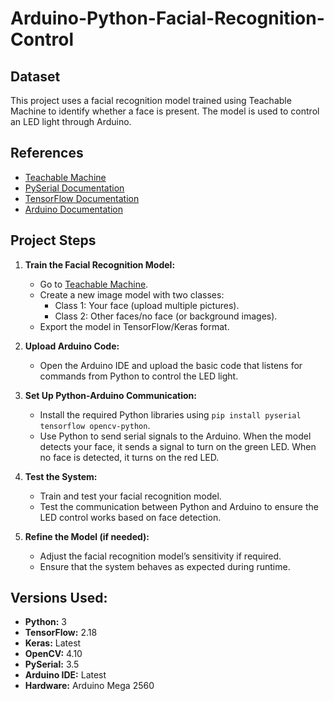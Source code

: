 # Arduino-Python-Facial-Recognition-Control

## Dataset
This project uses a facial recognition model trained using Teachable Machine to identify whether a face is present. The model is used to control an LED light through Arduino.

## References
- [Teachable Machine](https://teachablemachine.withgoogle.com/)
- [PySerial Documentation](https://pyserial.readthedocs.io/)
- [TensorFlow Documentation](https://www.tensorflow.org/)
- [Arduino Documentation](https://docs.arduino.cc/)

## Project Steps

1. **Train the Facial Recognition Model:**
   - Go to [Teachable Machine](https://teachablemachine.withgoogle.com/).
   - Create a new image model with two classes:
     - Class 1: Your face (upload multiple pictures).
     - Class 2: Other faces/no face (or background images).
   - Export the model in TensorFlow/Keras format.

2. **Upload Arduino Code:**
   - Open the Arduino IDE and upload the basic code that listens for commands from Python to control the LED light.

3. **Set Up Python-Arduino Communication:**
   - Install the required Python libraries using `pip install pyserial tensorflow opencv-python`.
   - Use Python to send serial signals to the Arduino. When the model detects your face, it sends a signal to turn on the green LED. When no face is detected, it turns on the red LED.

4. **Test the System:**
   - Train and test your facial recognition model.
   - Test the communication between Python and Arduino to ensure the LED control works based on face detection.

5. **Refine the Model (if needed):**
   - Adjust the facial recognition model’s sensitivity if required.
   - Ensure that the system behaves as expected during runtime.

## Versions Used:
- **Python:** 3
- **TensorFlow:** 2.18
- **Keras:** Latest
- **OpenCV:** 4.10
- **PySerial:** 3.5
- **Arduino IDE:** Latest
- **Hardware:** Arduino Mega 2560
